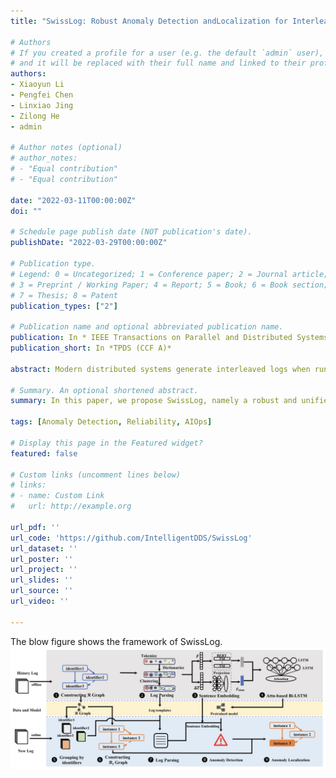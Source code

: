 ```yaml
---
title: "SwissLog: Robust Anomaly Detection andLocalization for Interleaved Unstructured Logs"

# Authors
# If you created a profile for a user (e.g. the default `admin` user), write the username (folder name) here 
# and it will be replaced with their full name and linked to their profile.
authors:
- Xiaoyun Li
- Pengfei Chen
- Linxiao Jing
- Zilong He
- admin

# Author notes (optional)
# author_notes:
# - "Equal contribution"
# - "Equal contribution"

date: "2022-03-11T00:00:00Z"
doi: ""

# Schedule page publish date (NOT publication's date).
publishDate: "2022-03-29T00:00:00Z"

# Publication type.
# Legend: 0 = Uncategorized; 1 = Conference paper; 2 = Journal article;
# 3 = Preprint / Working Paper; 4 = Report; 5 = Book; 6 = Book section;
# 7 = Thesis; 8 = Patent
publication_types: ["2"]

# Publication name and optional abbreviated publication name.
publication: In * IEEE Transactions on Parallel and Distributed Systems (CCF A)*
publication_short: In *TPDS (CCF A)*

abstract: Modern distributed systems generate interleaved logs when running in parallel. Identifiers (ID) are always attached to them to trace running instances or entities in logs. Therefore, log messages can be grouped by the same IDs to help anomaly detection and localization. The existing approaches to achieve this still fall short meeting these challenges, 1) Log is solely processed in single components without mining log dependencies, 2) Log formats are continually changing in modern software systems, 3) It is challenging to detect latent performance issues non-intrusively by trivial monitoring tools. To remedy the above shortcomings, we propose SwissLog, a robust anomaly detection and localization tool for interleaved unstructured logs. \textcolor{black}{SwissLog focuses on log sequential anomalies and tries to dig  out possible performance issues. SwissLog constructs ID relation graphs across distributed components and groups log messages by IDs. Moreover, we propose an online data-driven log parser without parameter tuning.} The grouped log messages are parsed via the novel log parser and transformed with semantic and temporal embedding. Finally, SwissLog utilizes an attention-based Bi-LSTM model and a heuristic searching algorithm to detect and localize anomalies in instance-granularity, respectively. The experiments on real-world and synthetic datasets confirm the effectiveness, efficiency, and robustness of SwissLog. 

# Summary. An optional shortened abstract.
summary: In this paper, we propose SwissLog, namely a robust and unified deep learning based anomaly detection model for detecting diverse faults based on logs. 

tags: [Anomaly Detection, Reliability, AIOps]

# Display this page in the Featured widget?
featured: false

# Custom links (uncomment lines below)
# links:
# - name: Custom Link
#   url: http://example.org

url_pdf: ''
url_code: 'https://github.com/IntelligentDDS/SwissLog'
url_dataset: ''
url_poster: ''
url_project: ''
url_slides: ''
url_source: ''
url_video: ''

---
```

The blow figure shows the framework of SwissLog.
![Swisslog Framework](./swisslog.jpg)
